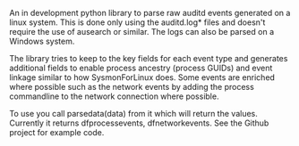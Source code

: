 An in development python library to parse raw auditd events generated on a linux system. This is done only using the auditd.log* files and doesn't require the use of ausearch or similar. The logs can also be parsed on a Windows system.

The library tries to keep to the key fields for each event type and generates additional fields to enable process ancestry (process GUIDs) and event linkage similar to how SysmonForLinux does. Some events are enriched where possible such as the network events by adding the process commandline to the network connection where possible.

To use you call parsedata(data) from it which will return the values. Currently it returns dfprocessevents, dfnetworkevents. See the Github project for example code.

